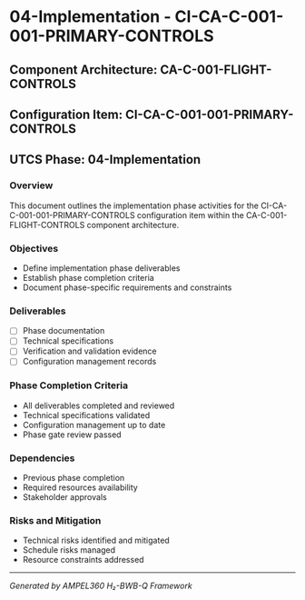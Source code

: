 # 04-Implementation - CI-CA-C-001-001-PRIMARY-CONTROLS

## Component Architecture: CA-C-001-FLIGHT-CONTROLS
## Configuration Item: CI-CA-C-001-001-PRIMARY-CONTROLS
## UTCS Phase: 04-Implementation

### Overview
This document outlines the implementation phase activities for the CI-CA-C-001-001-PRIMARY-CONTROLS configuration item within the CA-C-001-FLIGHT-CONTROLS component architecture.

### Objectives
- Define implementation phase deliverables
- Establish phase completion criteria
- Document phase-specific requirements and constraints

### Deliverables
- [ ] Phase documentation
- [ ] Technical specifications
- [ ] Verification and validation evidence
- [ ] Configuration management records

### Phase Completion Criteria
- All deliverables completed and reviewed
- Technical specifications validated
- Configuration management up to date
- Phase gate review passed

### Dependencies
- Previous phase completion
- Required resources availability
- Stakeholder approvals

### Risks and Mitigation
- Technical risks identified and mitigated
- Schedule risks managed
- Resource constraints addressed

---
*Generated by AMPEL360 H₂-BWB-Q Framework*
